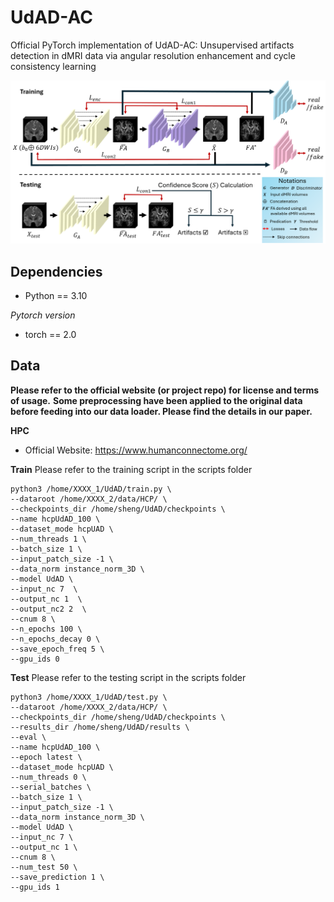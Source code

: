 # UdAD-AC

Official PyTorch implementation of UdAD-AC: Unsupervised artifacts detection in dMRI data via angular resolution enhancement and cycle consistency learning


![UdAD-AC](./imgs/network.png)

## Dependencies

* Python == 3.10

*Pytorch version*
* torch == 2.0

## Data

**Please refer to the official website (or project repo) for license and terms of usage.**
**Some preprocessing have been applied to the original data before feeding into our data loader. Please find the details in our paper.**

**HPC**

- Official Website: https://www.humanconnectome.org/


**Train**
Please refer to the training script in the scripts folder
```
python3 /home/XXXX_1/UdAD/train.py \
--dataroot /home/XXXX_2/data/HCP/ \
--checkpoints_dir /home/sheng/UdAD/checkpoints \
--name hcpUdAD_100 \
--dataset_mode hcpUAD \
--num_threads 1 \
--batch_size 1 \
--input_patch_size -1 \
--data_norm instance_norm_3D \
--model UdAD \
--input_nc 7  \
--output_nc 1  \
--output_nc2 2  \
--cnum 8 \
--n_epochs 100 \
--n_epochs_decay 0 \
--save_epoch_freq 5 \
--gpu_ids 0
```

**Test**
Please refer to the testing script in the scripts folder
```
python3 /home/XXXX_1/UdAD/test.py \
--dataroot /home/XXXX_2/data/HCP/ \
--checkpoints_dir /home/sheng/UdAD/checkpoints \
--results_dir /home/sheng/UdAD/results \
--eval \
--name hcpUdAD_100 \
--epoch latest \
--dataset_mode hcpUAD \
--num_threads 0 \
--serial_batches \
--batch_size 1 \
--input_patch_size -1 \
--data_norm instance_norm_3D \
--model UdAD \
--input_nc 7 \
--output_nc 1 \
--cnum 8 \
--num_test 50 \
--save_prediction 1 \
--gpu_ids 1
```

<!-- Our code framework heavily brought from [CycleGAN](https://github.com/junyanz/pytorch-CycleGAN-and-pix2pix). We appreciate the authors for their contributions on a great open-source framework of deep adversarial learning! -->

